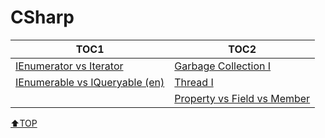 # CSharp

| TOC1                                                       | TOC2                                                  |
| ---------------------------------------------------------- | ----------------------------------------------------- |
| [IEnumerator vs Iterator](IEnumerator.md)                  | [Garbage Collection I](GC.md)                         |
| [IEnumerable vs IQueryable (en)](IEnumerableIQueryable.md) | [Thread I](Thread1.md)                                |
|                                                            | [Property vs Field vs Member](PropertyFieldMember.md) |

[⬆TOP](#Csharp)
